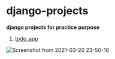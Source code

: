 # django-projects
**django projects for practice purpose**

1. [todo_app](https://github.com/akramnarejo/django-projects/tree/master/todo_app)

![Screenshot from 2021-03-20 23-50-16](https://user-images.githubusercontent.com/19623279/111883256-f8cd9d80-89db-11eb-9f83-911f9fe73e8d.png)
